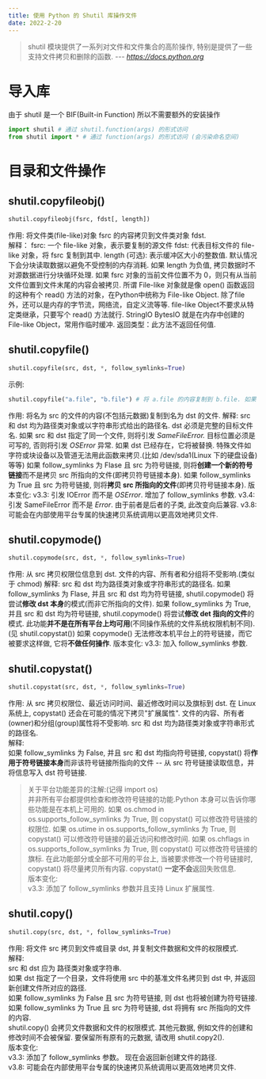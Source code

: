 ```yaml
---
title: 使用 Python 的 Shutil 库操作文件
date: 2022-2-20
---
```

> shutil 模块提供了一系列对文件和文件集合的高阶操作, 特别是提供了一些支持文件拷贝和删除的函数. 
> *--- https://docs.python.org*
<!--more-->
# 导入库
由于 shutil 是一个 BIF(Built-in Function) 所以不需要额外的安装操作
```python
import shutil # 通过 shutil.function(args) 的形式访问
from shutil import * # 通过 function(args) 的形式访问 (会污染命名空间)
```
# 目录和文件操作
## shutil.copyfileobj()
```python
shutil.copyfileobj(fsrc, fdst[, length])
```
作用: 将文件类(file-like)对象 fsrc 的内容拷贝到文件类对象 fdst.  
解释：
fsrc: 一个 file-like 对象，表示要复制的源文件
fdst: 代表目标文件的 file-like 对象，将 fsrc 复制到其中.
length (可选): 表示缓冲区大小的整数值. 默认情况下会分块读取数据以避免不受控制的内存消耗. 如果 length 为负值, 拷贝数据时不对源数据进行分块循环处理. 如果 fsrc 对象的当前文件位置不为 0，则只有从当前文件位置到文件末尾的内容会被拷贝.
所谓 File-like 对象就是像 open() 函数返回的这种有个 read() 方法的对象，在Python中统称为 File-like Object. 除了file外，还可以是内存的字节流，网络流，自定义流等等. file-like Object不要求从特定类继承，只要写个 read() 方法就行.
StringIO BytesIO 就是在内存中创建的 File-like Object，常用作临时缓冲.
返回类型：此方法不返回任何值.
## shutil.copyfile()
```python
shutil.copyfile(src, dst, *, follow_symlinks=True)
```
示例:
```python
shutil.copyfile("a.file", "b.file") # 将 a.file 的内容复制到 b.file. 如果 a.file 指向 c.file, 则 b.file 指向 c.file, 而非复制 c.file
```
作用: 将名为 src 的文件的内容(不包括元数据)复制到名为 dst 的文件.
解释:
src 和 dst 均为路径类对象或以字符串形式给出的路径名.
dst 必须是完整的目标文件名.
如果 src 和 dst 指定了同一个文件, 则将引发 *SameFileError.*
目标位置必须是可写的, 否则将引发 *OSError* 异常. 如果 dst 已经存在，它将被替换.
特殊文件如字符或块设备以及管道无法用此函数来拷贝.(比如 /dev/sda1(Linux 下的硬盘设备) 等等)
如果 follow_symlinks 为 Flase 且 src 为符号链接, 则将**创建一个新的符号链接**而不是拷贝 src 所指向的文件(即拷贝符号链接本身).
如果 follow_symlinks 为 True 且 src 为符号链接, 则将**拷贝 src 所指向的文件**(即拷贝符号链接本身).
版本变化:
v3.3: 引发 IOError 而不是 *OSError*. 增加了 follow_symlinks 参数.
v3.4: 引发 SameFileError 而不是 *Error*. 由于前者是后者的子类, 此改变向后兼容.
v3.8: 可能会在内部使用平台专属的快速拷贝系统调用以更高效地拷贝文件.
## shutil.copymode()
```python
shutil.copymode(src, dst, *, follow_symlinks=True)
```
作用: 从 src 拷贝权限位信息到 dst. 文件的内容、所有者和分组将不受影响.(类似于 chmod)
解释:
src 和 dst 均为路径类对象或字符串形式的路径名.
如果 follow_symlinks 为 Flase, 并且 src 和 dst 均为符号链接, shutil.copymode() 将尝试**修改 dst 本身**的模式(而非它所指向的文件).
如果 follow_symlinks 为 True, 并且 src 和 dst 均为符号链接, shutil.copymode() 将尝试**修改 det 指向的文件**的模式.
此功能**并不是在所有平台上均可用**(不同操作系统的文件系统权限机制不同).(见 shutil.copystat())
如果 copymode() 无法修改本机平台上的符号链接，而它被要求这样做, 它将**不做任何操作**.
版本变化:
v3.3: 加入 follow_symlinks 参数.
## shutil.copystat()
```python
shutil.copystat(src, dst, *, follow_symlinks=True)
```
作用: 从 src 拷贝权限位、最近访问时间、最近修改时间以及旗标到 dst. 在 Linux 系统上, copystat() 还会在可能的情况下拷贝"扩展属性". 文件的内容、所有者(owner)和分组(group)属性将不受影响. src 和 dst 均为路径类对象或字符串形式的路径名.  
解释:  
如果 follow_symlinks 为 False, 并且 src 和 dst 均指向符号链接, copystat() 将**作用于符号链接本身**而非该符号链接所指向的文件 -- 从 src 符号链接读取信息，并将信息写入 dst 符号链接.  
> 关于平台功能差异的注解:(记得 import os)  
> 并非所有平台都提供检查和修改符号链接的功能.Python 本身可以告诉你哪些功能是在本机上可用的.
> 如果 os.chmod in os.supports_follow_symlinks 为 True, 则 copystat() 可以修改符号链接的权限位.
> 如果 os.utime in os.supports_follow_symlinks 为 True, 则 copystat() 可以修改符号链接的最近访问和修改时间.
> 如果 os.chflags in os.supports_follow_symlinks 为 True, 则 copystat() 可以修改符号链接的旗标.
在此功能部分或全部不可用的平台上, 当被要求修改一个符号链接时, copystat() 将尽量拷贝所有内容. copystat() **一定不会**返回失败信息.  
版本变化:  
v3.3: 添加了 follow_symlinks 参数并且支持 Linux 扩展属性.  
## shutil.copy()
```python
shutil.copy(src, dst, *, follow_symlinks=True)
```
作用: 将文件 src 拷贝到文件或目录 dst, 并复制文件数据和文件的权限模式.  
解释:  
src 和 dst 应为 路径类对象或字符串.  
如果 dst 指定了一个目录，文件将使用 src 中的基准文件名拷贝到 dst 中, 并返回新创建文件所对应的路径.  
如果 follow_symlinks 为 False 且 src 为符号链接, 则 dst 也将被创建为符号链接. 如果 follow_symlinks 为 True 且 src 为符号链接, dst 将拥有 src 所指向的文件的内容.  
shutil.copy() 会拷贝文件数据和文件的权限模式. 其他元数据, 例如文件的创建和修改时间不会被保留. 要保留所有原有的元数据, 请改用 shutil.copy2().  
版本变化:  
v3.3: 添加了 follow_symlinks 参数。 现在会返回新创建文件的路径.  
v3.8: 可能会在内部使用平台专属的快速拷贝系统调用以更高效地拷贝文件.  
